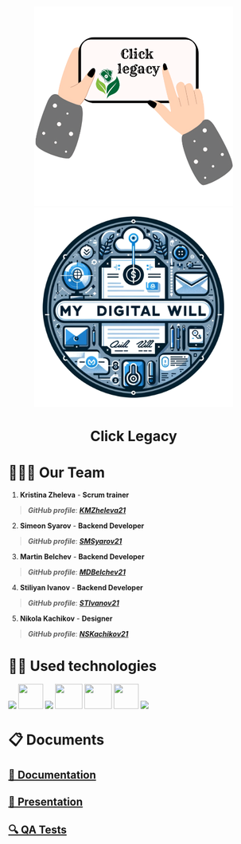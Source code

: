 <p align = "center">
<img src = "clickLegacy\clickLegacy\Assets\Click legacy.png" alt = "logo" width=400 display=inline-block>
<img src = "clickLegacy\clickLegacy\Assets\Logo.png" alt = "logo" width=400 display=inline-block>
</p>
<h1 align = "center">
  Click Legacy
</h1>

<h1>🧑‍🤝‍🧑 Our Team </h1>
<p>

1. **Kristina Zheleva** - **Scrum trainer**	
> ***GitHub profile***: [***KMZheleva21***](https://github.com/KMZheleva21)

2. **Simeon Syarov** - **Backend Developer** 
> ***GitHub profile***: [***SMSyarov21***](https://github.com/SMSyarov21)	
 
3. **Martin Belchev** - **Backend Developer** 
> ***GitHub profile***: [***MDBelchev21***](https://github.com/MDBelchev21)
> 
 4. **Stiliyan Ivanov** - **Backend Developer**
> ***GitHub profile***: [***STIvanov21***](https://github.com/STIvanov21)
> 
5. **Nikola Kachikov** - **Designer** 
> ***GitHub profile***: [***NSKachikov21***](https://github.com/NSKachikov21)
>
</p>
<h1>👨‍💻 Used technologies</h1>
<p align="left"> 
<a> <img src="https://img.icons8.com/ios-filled/50/4a90e2/c-plus-plus-logo.png"/> </a> 
<a> <img src="https://upload.wikimedia.org/wikipedia/commons/c/c2/GitHub_Invertocat_Logo.svg" width="50" height="50"</a>
<a> <img src="https://img.icons8.com/fluency/48/000000/visual-studio.png"/> </a>
<a> <img src="https://images-eds-ssl.xboxlive.com/image?url=4rt9.lXDC4H_93laV1_eHHFT949fUipzkiFOBH3fAiZZUCdYojwUyX2aTonS1aIwMrx6NUIsHfUHSLzjGJFxxsG72wAo9EWJR4yQWyJJaDb6rYcBtJvTvH3UoAS4JFNDaxGhmKNaMwgElLURlRFeVkLCjkfnXmWtINWZIrPGYq0-&format=source" width="55" height="50"/> </a>
<a> <img src="https://upload.wikimedia.org/wikipedia/commons/thumb/f/fd/Microsoft_Office_Word_%282019%E2%80%93present%29.svg/1200px-Microsoft_Office_Word_%282019%E2%80%93present%29.svg.png" width="55" height="50"/>  </a>
<a> <img src="https://upload.wikimedia.org/wikipedia/commons/thumb/0/0d/Microsoft_Office_PowerPoint_%282019%E2%80%93present%29.svg/1200px-Microsoft_Office_PowerPoint_%282019%E2%80%93present%29.svg.png" width="50" height="50"/>  </a>
<a> <img src="https://img.icons8.com/color/48/000000/microsoft-excel-2019--v1.png"></a>

 <h1>📋 Documents</h1>
<p>
<h2> <a href ="Documents/Project documentation" >📜 Documentation</h2>
<h2> <a href ="Documents/Project documentation" >📰 Presentation</h2>
<h2> <a href ="Documents/QA_click_legacy">🔍 QA Tests</h2>
  
  </p>
</p>
